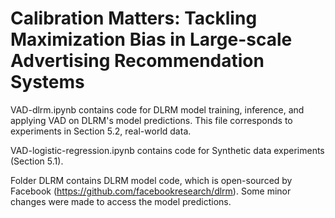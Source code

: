 # Calibration Matters: Tackling Maximization Bias in Large-scale Advertising Recommendation Systems

VAD-dlrm.ipynb contains code for DLRM model training, inference, and applying VAD on DLRM's model predictions. This file corresponds to experiments in Section 5.2, real-world data.

VAD-logistic-regression.ipynb contains code for Synthetic data experiments (Section 5.1).

Folder DLRM contains DLRM model code, which is open-sourced by Facebook (https://github.com/facebookresearch/dlrm). Some minor changes were made to access the model predictions.
